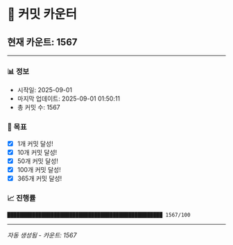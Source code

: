 # 🔢 커밋 카운터

## 현재 카운트: 1567

---

### 📊 정보
- 시작일: 2025-09-01
- 마지막 업데이트: 2025-09-01 01:50:11
- 총 커밋 수: 1567

### 🎯 목표
- [x] 1개 커밋 달성!
- [x] 10개 커밋 달성!
- [x] 50개 커밋 달성!
- [x] 100개 커밋 달성!
- [x] 365개 커밋 달성!

### 📈 진행률
```
██████████████████████████████████████████████████ 1567/100
```

---
*자동 생성됨 - 카운트: 1567*
